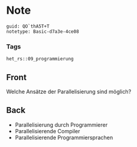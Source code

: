 # Note
```
guid: QO`thA5T+T
notetype: Basic-d7a3e-4ce08
```

### Tags
```
het_rs::09_programmierung
```

## Front
<p><span>Welche Ansätze der Parallelisierung sind möglich?</span>

## Back
<ul>
  <li><span>Parallelisierung durch Programmierer</span>
  <li><span>Parallelisierende Compiler</span>
  <li><span>Parallelisierende Programmiersprachen</span>
</ul>
